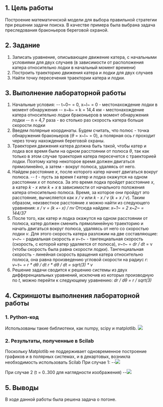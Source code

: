 ## 1. Цель работы ##
Построение математичнской модели для выбора правильной стратегии при решении задачи поиска. В качестве примера была выбрана задача преследования браконьеров береговой охраной.
## 2. Задание ##
1. Записать уравнение, описывающее движение катера, с начальными условиями для двух случаев (в зависимости от расположения катера относительно лодки в начальный момент времени)
2. Построить траекторию движения катера и лодки для двух случаев
3. Найти точку пересечения траектории катера и лодки.
## 3. Выполнение лабораторной работы ##
1. Начальные условия:
-- t~0~ = 0,  x~l~ = 0 - местонахождение лодки в момент обнаружения
-- х~k~ = k =  14,4 км - местонахождение катера относительно лодки браконьеров в момент обнаружения лодки
-- n = 4,7 раза - во столько раз скорость катера больше скорости лодки
2. Введем полярные координаты. Будем считать, что полюс - точка обнаружения браконьеров (*θ* = x~l~ = 0), а полярная ось *r* проходит через точку нахождения береговой охраны. 
3. Траектория движения катера должна быть такой, чтобы катер и лодка все время были на одном расстоянии от полюса *θ*, так как только в этом случае траектория катера пересечется с траекторией лодки. 
Поэтому катер некоторое время должен двигаться прямолинейно, а затем - вокруг полюса, удаляясь от него.
4. Найдем расстояние *х*, после которого катер начнет двигаться вокруг полюса. 
-- *t* - пусть за время *t* катер и лодка окажутся на одном расстоянии *х* от полюса. За это время лодка пройдет расстояние *x*, а катер *k - x* или *k + x* в зависимости от начального положения катера относительно полюса. Время, за которое они пройдут это расстояние, вычисляется как *x / v* или *k - x / v* (*k + x / v*). Таким образом, неизвестное расстояние *x* можно найти из следующего уравнения:
*x / v = (k +- x) / nv*
Отсюда найдем:
*х~1~ = 2*
*х~2~ = 144/37*
5. После того, как катер и лодка окажутся на одном расстоянии от полюса, катер должен сменить прямолинейную траекторию и начать двигаться вокруг полюса, удаляясь от него со скоростью лодки *v*. Для этого скорость катера разложим на две составляющие:
*v~r~* - радиальная скорость и *v~τ~* - тангенциальная скорость (скорость, с которой катер удаляется от полюса), *v~τ~* = *dr / dt* = v (чтобы скорость была равна скорости лодки).
Тангенциальная скорость - линейная скорость вращения катера относительно полюса, она равна произведению угловой скорости на радиус *r*:
*v~τ~ = r * dθ / dt*
*r * dθ / dt = sqrt(3) * v*
6. Решение задачи сводится к решению системы из двух дифференциальных уравнений, исключив из которых производную по *t*, можно перейти к следующему уравнению:
*dr / dθ = r / sqrt(3)*

## 4. Скриншоты выполнения лабораторной работы ##
### 1. Python-код
Использованы такие библиотеки, как numpy, scipy и matplotlib.
![](https://i.ibb.co/cJvZtyH/35.png)
### 2. Результаты, полученные в Scilab 
Поскольку Matplotlib не поддерживает одновременное построение графиков и в полярных системах, и в декартовых, возникла необходимость использовать Scilab
При случае 1:
--![](https://i.ibb.co/6RfpHsX/37.png)

При случае 2 (t = 0..300 для наглядности изображения)
--![](https://i.ibb.co/VphhXFY/36.png)
## 5. Выводы ##
В ходе данной работы была решена задача о погоне.



    


